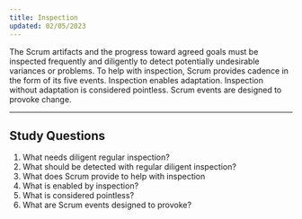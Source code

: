 ```yaml
---
title: Inspection
updated: 02/05/2023
---
```


The Scrum artifacts and the progress toward agreed goals must be inspected frequently and diligently to detect potentially undesirable variances or problems. To help with inspection, Scrum provides cadence in the form of its five events.
Inspection enables adaptation. Inspection without adaptation is considered pointless. Scrum events are designed to provoke change.

---

## Study Questions

  1) What needs diligent regular inspection?
  2) What should be detected with regular diligent inspection?
  3) What does Scrum provide to help with inspection
  4) What is enabled by inspection?
  5) What is considered pointless?
  6) What are Scrum events designed to provoke?

